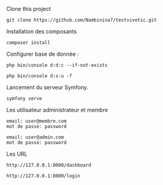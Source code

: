 
Clone this project

    git clone https://github.com/Nambinina7/testvivetic.git

Installation des composants

    composer install

Configurer base de donnée :

    php bin/console d:d:c --if-not-exists

    php bin/console d:s:u -f

Lancement du serveur Symfony.

    symfony serve

Les utilisateur administrateur et membre

    email: user@membre.com
    mot de passe: password

    email: user@admin.com
    mot de passe: password

Les URL

    http://127.0.0.1:8000/dashboard

    http://127.0.0.1:8000/login    
  
 
